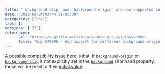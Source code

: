 ```yaml
---
title: "`background-clip` and `background-origin` are now supported in the `background` shorthand property"
date: "2013-02-24T03:44:31-05:00"
categories: ["css"]
tags: []
versions: ["22"]
references:
    - url: "https://bugzilla.mozilla.org/show_bug.cgi?id=570896"
      title: "Bug 570896 - Add support for different background-origin and background-clip in background shorthand"
---
```

A possible compatibility issue here is that, if [`background-origin`](https://developer.mozilla.org/docs/Web/CSS/background-origin) or [`background-clip`](https://developer.mozilla.org/docs/Web/CSS/background-clip) is not explicitly set in the [`background`](https://developer.mozilla.org/docs/Web/CSS/background) shorthand property, those will be reset to their [initial value](https://developer.mozilla.org/docs/Web/CSS/initial).
